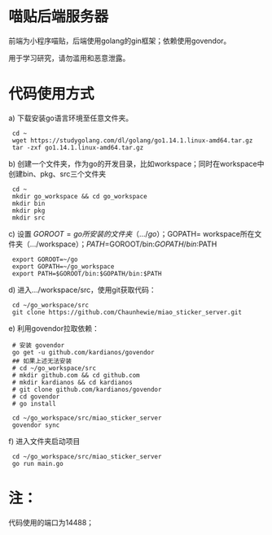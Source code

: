 # 喵贴后端服务器

前端为小程序喵贴，后端使用golang的gin框架；依赖使用govendor。

用于学习研究，请勿滥用和恶意泄露。

# 代码使用方式
a)	下载安装go语言环境至任意文件夹。
```
 cd ~
 wget https://studygolang.com/dl/golang/go1.14.1.linux-amd64.tar.gz
 tar -zxf go1.14.1.linux-amd64.tar.gz
```

b)	创建一个文件夹，作为go的开发目录，比如workspace；同时在workspace中创建bin、pkg、src三个文件夹
```
 cd ~
 mkdir go_workspace && cd go_workspace
 mkdir bin
 mkdir pkg
 mkdir src
```

c)	设置 $GOROOT=go所安装的文件夹（.../go）；$GOPATH= workspace所在文件夹（.../workspace）；$PATH=$GOROOT/bin:$GOPATH/bin:$PATH
```
 export GOROOT=~/go
 export GOPATH=~/go_workspace
 export PATH=$GOROOT/bin:$GOPATH/bin:$PATH
```

d)	进入.../workspace/src，使用git获取代码：
```
 cd ~/go_workspace/src
 git clone https://github.com/Chaunhewie/miao_sticker_server.git
```

e)	利用govendor拉取依赖：
```
 # 安装 govendor
 go get -u github.com/kardianos/govendor
 ## 如果上述无法安装
 # cd ~/go_workspace/src
 # mkdir github.com && cd github.com
 # mkdir kardianos && cd kardianos
 # git clone github.com/kardianos/govendor
 # cd govendor 
 # go install
 
 cd ~/go_workspace/src/miao_sticker_server
 govendor sync
```

f)	进入文件夹启动项目
```
 cd ~/go_workspace/src/miao_sticker_server
 go run main.go
```


# 注：
代码使用的端口为14488；


